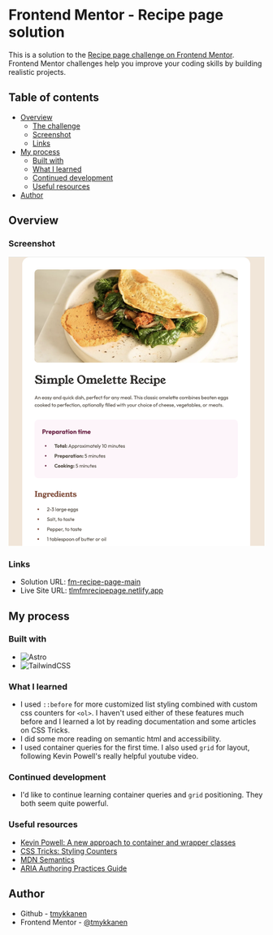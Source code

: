 # Frontend Mentor - Recipe page solution

This is a solution to the [Recipe page challenge on Frontend Mentor](https://www.frontendmentor.io/challenges/recipe-page-KiTsR8QQKm). Frontend Mentor challenges help you improve your coding skills by building realistic projects.

## Table of contents

- [Overview](#overview)
  - [The challenge](#the-challenge)
  - [Screenshot](#screenshot)
  - [Links](#links)
- [My process](#my-process)
  - [Built with](#built-with)
  - [What I learned](#what-i-learned)
  - [Continued development](#continued-development)
  - [Useful resources](#useful-resources)
- [Author](#author)

## Overview

### Screenshot

![](./screenshot.png)

### Links

- Solution URL: [fm-recipe-page-main](https://github.com/tmykkanen/fm-recipe-page-main)
- Live Site URL: [tlmfmrecipepage.netlify.app](https://tlmfmrecipepage.netlify.app/)

## My process

### Built with

- ![Astro](https://img.shields.io/badge/astro-%232C2052.svg?style=for-the-badge&logo=astro&logoColor=white)
- ![TailwindCSS](https://img.shields.io/badge/tailwindcss-%2338B2AC.svg?style=for-the-badge&logo=tailwind-css&logoColor=white)

### What I learned

- I used `::before` for more customized list styling combined with custom css counters for `<ol>`. I haven't used either of these features much before and I learned a lot by reading documentation and some articles on CSS Tricks.
- I did some more reading on semantic html and accessibility.
- I used container queries for the first time. I also used `grid` for layout, following Kevin Powell's really helpful youtube video.

### Continued development

- I'd like to continue learning container queries and `grid` positioning. They both seem quite powerful.

### Useful resources

- [Kevin Powell: A new approach to container and wrapper classes](https://www.youtube.com/watch?v=c13gpBrnGEw)
- [CSS Tricks: Styling Counters](https://css-tricks.com/styling-counters-in-css/)
- [MDN Semantics](https://developer.mozilla.org/en-US/docs/Glossary/Semantics)
- [ARIA Authoring Practices Guide](https://www.w3.org/WAI/ARIA/apg/patterns/)

## Author

- Github - [tmykkanen](https://github.com/tmykkanen)
- Frontend Mentor - [@tmykkanen](https://www.frontendmentor.io/profile/tmykkanen)
